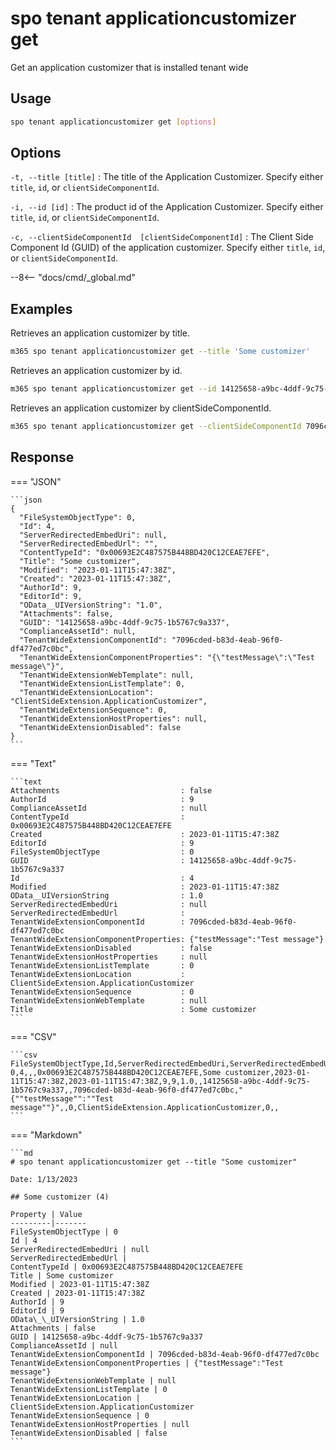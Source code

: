 # spo tenant applicationcustomizer get

Get an application customizer that is installed tenant wide

## Usage

```sh
spo tenant applicationcustomizer get [options]
```

## Options

`-t, --title [title]`
: The title of the Application Customizer. Specify either `title`, `id`, or `clientSideComponentId`.

`-i, --id [id]`
: The product id of the Application Customizer. Specify either `title`, `id`, or `clientSideComponentId`.

`-c, --clientSideComponentId  [clientSideComponentId]`
: The Client Side Component Id (GUID) of the application customizer. Specify either `title`, `id`, or `clientSideComponentId`.

--8<-- "docs/cmd/_global.md"

## Examples

Retrieves an application customizer by title.

```sh
m365 spo tenant applicationcustomizer get --title 'Some customizer'
```

Retrieves an application customizer by id.

```sh
m365 spo tenant applicationcustomizer get --id 14125658-a9bc-4ddf-9c75-1b5767c9a337
```

Retrieves an application customizer by clientSideComponentId.

```sh
m365 spo tenant applicationcustomizer get --clientSideComponentId 7096cded-b83d-4eab-96f0-df477ed7c0bc
```

## Response

=== "JSON"

    ```json
    {
      "FileSystemObjectType": 0,
      "Id": 4,
      "ServerRedirectedEmbedUri": null,
      "ServerRedirectedEmbedUrl": "",
      "ContentTypeId": "0x00693E2C487575B448BD420C12CEAE7EFE",
      "Title": "Some customizer",
      "Modified": "2023-01-11T15:47:38Z",
      "Created": "2023-01-11T15:47:38Z",
      "AuthorId": 9,
      "EditorId": 9,
      "OData__UIVersionString": "1.0",
      "Attachments": false,
      "GUID": "14125658-a9bc-4ddf-9c75-1b5767c9a337",
      "ComplianceAssetId": null,
      "TenantWideExtensionComponentId": "7096cded-b83d-4eab-96f0-df477ed7c0bc",
      "TenantWideExtensionComponentProperties": "{\"testMessage\":\"Test message\"}",
      "TenantWideExtensionWebTemplate": null,
      "TenantWideExtensionListTemplate": 0,
      "TenantWideExtensionLocation": "ClientSideExtension.ApplicationCustomizer",
      "TenantWideExtensionSequence": 0,
      "TenantWideExtensionHostProperties": null,
      "TenantWideExtensionDisabled": false
    }
    ```

=== "Text"

    ```text
    Attachments                           : false
    AuthorId                              : 9
    ComplianceAssetId                     : null
    ContentTypeId                         : 0x00693E2C487575B448BD420C12CEAE7EFE
    Created                               : 2023-01-11T15:47:38Z
    EditorId                              : 9
    FileSystemObjectType                  : 0
    GUID                                  : 14125658-a9bc-4ddf-9c75-1b5767c9a337
    Id                                    : 4
    Modified                              : 2023-01-11T15:47:38Z
    OData__UIVersionString                : 1.0
    ServerRedirectedEmbedUri              : null
    ServerRedirectedEmbedUrl              :
    TenantWideExtensionComponentId        : 7096cded-b83d-4eab-96f0-df477ed7c0bc
    TenantWideExtensionComponentProperties: {"testMessage":"Test message"}
    TenantWideExtensionDisabled           : false
    TenantWideExtensionHostProperties     : null
    TenantWideExtensionListTemplate       : 0
    TenantWideExtensionLocation           : ClientSideExtension.ApplicationCustomizer
    TenantWideExtensionSequence           : 0
    TenantWideExtensionWebTemplate        : null
    Title                                 : Some customizer
    ```

=== "CSV"

    ```csv
    FileSystemObjectType,Id,ServerRedirectedEmbedUri,ServerRedirectedEmbedUrl,ContentTypeId,Title,Modified,Created,AuthorId,EditorId,OData__UIVersionString,Attachments,GUID,ComplianceAssetId,TenantWideExtensionComponentId,TenantWideExtensionComponentProperties,TenantWideExtensionWebTemplate,TenantWideExtensionListTemplate,TenantWideExtensionLocation,TenantWideExtensionSequence,TenantWideExtensionHostProperties,TenantWideExtensionDisabled
    0,4,,,0x00693E2C487575B448BD420C12CEAE7EFE,Some customizer,2023-01-11T15:47:38Z,2023-01-11T15:47:38Z,9,9,1.0,,14125658-a9bc-4ddf-9c75-1b5767c9a337,,7096cded-b83d-4eab-96f0-df477ed7c0bc,"{""testMessage"":""Test message""}",,0,ClientSideExtension.ApplicationCustomizer,0,,
    ```

=== "Markdown"

    ```md
    # spo tenant applicationcustomizer get --title "Some customizer"

    Date: 1/13/2023

    ## Some customizer (4)

    Property | Value
    ---------|-------
    FileSystemObjectType | 0
    Id | 4
    ServerRedirectedEmbedUri | null
    ServerRedirectedEmbedUrl |
    ContentTypeId | 0x00693E2C487575B448BD420C12CEAE7EFE
    Title | Some customizer
    Modified | 2023-01-11T15:47:38Z
    Created | 2023-01-11T15:47:38Z
    AuthorId | 9
    EditorId | 9
    OData\_\_UIVersionString | 1.0
    Attachments | false
    GUID | 14125658-a9bc-4ddf-9c75-1b5767c9a337
    ComplianceAssetId | null
    TenantWideExtensionComponentId | 7096cded-b83d-4eab-96f0-df477ed7c0bc
    TenantWideExtensionComponentProperties | {"testMessage":"Test message"}
    TenantWideExtensionWebTemplate | null
    TenantWideExtensionListTemplate | 0
    TenantWideExtensionLocation | ClientSideExtension.ApplicationCustomizer
    TenantWideExtensionSequence | 0
    TenantWideExtensionHostProperties | null
    TenantWideExtensionDisabled | false
    ```
